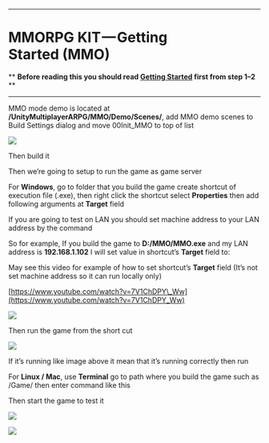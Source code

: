 * * *

MMORPG KIT — Getting Started (MMO)
==================================

** **Before reading this you should read [Getting Started](https://medium.com/suriyun-production/mmorpg-kit-getting-started-singleplayer-lan-47f7ce16a0b1) first from step 1–2** **

* * *

MMO mode demo is located at **/UnityMultiplayerARPG/MMO/Demo/Scenes/**, add MMO demo scenes to Build Settings dialog and move 00Init\_MMO to top of list

![](https://cdn-images-1.medium.com/max/1600/1*lb-iDEAcoCRQ5lXeD5P02w.png)

Then build it

Then we’re going to setup to run the game as game server

For **Windows**, go to folder that you build the game create shortcut of execution file (.exe), then right click the shortcut select **Properties** then add following arguments at **Target** field

<script src="https://gist.github.com/insthync/227f6b9eb792f72f4e09f002d541dd0b.js"></script>

If you are going to test on LAN you should set machine address to your LAN address by the command

So for example, If you build the game to **D:/MMO/MMO.exe** and my LAN address is **192.168.1.102** I will set value in shortcut’s **Target** field to:

May see this video for example of how to set shortcut’s **Target** field (It’s not set machine address so it can run locally only)

[https://www.youtube.com/watch?v=7V1ChDPY\_Ww](https://www.youtube.com/watch?v=7V1ChDPY_Ww)

![](https://cdn-images-1.medium.com/max/1600/0*oRF5bOjvl8LgF_Gz)

Then run the game from the short cut

![](https://cdn-images-1.medium.com/max/1600/0*P4vU7rr8s-crEKIA)

If it’s running like image above it mean that it’s running correctly then run

For **Linux / Mac**, use **Terminal** go to path where you build the game such as /Game/ then enter command like this

Then start the game to test it

![](https://cdn-images-1.medium.com/max/1600/0*NmROqjSa4LhBt2KX)

![](https://cdn-images-1.medium.com/max/1600/0*fsJdq7fFCT9NV3qF)